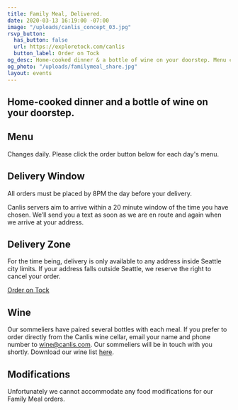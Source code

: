 ```yaml
---
title: Family Meal, Delivered.
date: 2020-03-13 16:19:00 -07:00
image: "/uploads/canlis_concept_03.jpg"
rsvp_button:
  has_button: false
  url: https://exploretock.com/canlis
  button_label: Order on Tock
og_desc: Home-cooked dinner & a bottle of wine on your doorstep. Menu changes daily.
og_photo: "/uploads/familymeal_share.jpg"
layout: events
---
```


<h2 class="Display2 mb4">Home-cooked dinner and a bottle of wine on your doorstep.</h2>

<div class="Divider mb4 mt5 op30"></div>

<h2 class="Caption mt2 mb3">Menu</h2>

Changes daily. Please click the order button below for each day's menu.

<h2 class="Caption mt2 mb3">Delivery Window</h2>

All orders must be placed by 8PM the day before your delivery.

Canlis servers aim to arrive within a 20 minute window of the time you have chosen. We’ll send you a text as soon as we are en route and again when we arrive at your address.

<h2 class="Caption mt2 mb3">Delivery Zone</h2>

For the time being, delivery is only available to any address inside Seattle city limits. If your address falls outside Seattle, we reserve the right to cancel your order.

<div class="Divider mb8 mt3 op30"></div>

<div class="EventsButton mb8 mt4">
  <a class="Caption" href="https://exploretock.com/canlis">
    Order on Tock
  </a>
</div>

<div class="Divider mb8 op30"></div>

<h2 class="Caption mt2 mb3">Wine</h2>

Our sommeliers have paired several bottles with each meal. If you prefer to order directly from the Canlis wine cellar, email your name and phone number to <a href="mailto:wine@canlis.com?subject=Wine%20Delivery&body=Name:%20%3A%0D%0APhone Number:%20%3A">
wine@canlis.com</a>. Our sommeliers will be in touch with you shortly. Download our wine list <a target="_blank" href="/uploads/winelist.pdf">here</a>.

<h2 class="Caption mt3 mb3">Modifications</h2>

Unfortunately we cannot accommodate any food modifications for our Family Meal orders.

<h2 class="Caption mt2 mb3”>Cancellation Policy</h2>

If you need to cancel your order, you must do so within 24 hours of the delivery window. If canceled within the 24 hour window there is a non-refundable delivery fee of half the cost of your order.






